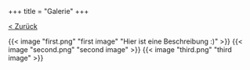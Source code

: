 +++
title = "Galerie"
+++

[< Zurück](..)

{{< image "first.png" "first image" "Hier ist eine Beschreibung :)" >}}
{{< image "second.png" "second image" >}}
{{< image "third.png" "third image" >}}
